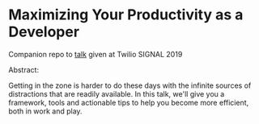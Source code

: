 # Maximizing Your Productivity as a Developer

Companion repo to [talk](https://s.signal.twilio.com/twiliosignalabstractsessiondetails?aId=YTFTNFAwMDAwMFY4YnZrVUFC&spkr=Elmer%20Thomas) given at Twilio SIGNAL 2019

Abstract:

Getting in the zone is harder to do these days with the infinite sources of distractions that are readily available. In this talk, we'll give you a framework, tools and actionable tips to help you become more efficient, both in work and play.